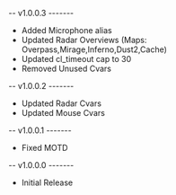 -- v1.0.0.3 -------
 * Added Microphone alias
 * Updated Radar Overviews
   (Maps: Overpass,Mirage,Inferno,Dust2,Cache)
 * Updated cl_timeout cap to 30
 * Removed Unused Cvars 
 
-- v1.0.0.2 -------
  * Updated Radar Cvars
  * Updated Mouse Cvars
 
-- v1.0.0.1 -------
  * Fixed MOTD

-- v1.0.0.0 -------
  * Initial Release

